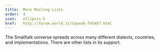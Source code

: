 ```yaml
---
title:  More Mailing Lists
order:  4
icon:   ellipsis-h
href:   http://forum.world.st/Squeak-f45487.html
---
```

The Smalltalk universe spreads across many different dialects, countries, and
implementations. There are other lists in its support.